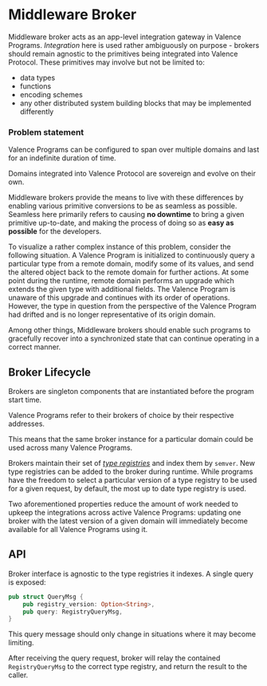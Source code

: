 # Middleware Broker

Middleware broker acts as an app-level integration gateway in Valence Programs.
*Integration* here is used rather ambiguously on purpose - brokers should remain
agnostic to the primitives being integrated into Valence Protocol. These primitives
may involve but not be limited to:

- data types
- functions
- encoding schemes
- any other distributed system building blocks that may be implemented differently

### Problem statement

Valence Programs can be configured to span over multiple domains and last for an
indefinite duration of time.

Domains integrated into Valence Protocol are sovereign and evolve on their own.

Middleware brokers provide the means to live with these differences by enabling
various primitive conversions to be as seamless as possible. Seamless here primarily
refers to causing **no downtime** to bring a given primitive up-to-date, and
making the process of doing so as **easy as possible** for the developers.

To visualize a rather complex instance of this problem, consider the following
situation. A Valence Program is initialized to continuously query a particular
type from a remote domain, modify some of its values, and send the altered object
back to the remote domain for further actions.
At some point during the runtime, remote domain performs an upgrade which extends
the given type with additional fields. The Valence Program is unaware of this
upgrade and continues with its order of operations. However, the type in question
from the perspective of the Valence Program had drifted and is no longer
representative of its origin domain.

Among other things, Middleware brokers should enable such programs to gracefully
recover into a synchronized state that can continue operating in a correct manner.

## Broker Lifecycle

Brokers are singleton components that are instantiated before the program start
time.

Valence Programs refer to their brokers of choice by their respective addresses.

This means that the same broker instance for a particular domain could be used
across many Valence Programs.

Brokers maintain their set of [*type registries*](./type_registry.md) and index
them by `semver`. New type registries can be added to the broker during runtime.
While programs have the freedom to select a particular version of a type registry
to be used for a given request, by default, the most up to date type registry is used.

Two aforementioned properties reduce the amount of work needed to upkeep the integrations
across active Valence Programs: updating one broker with the latest version of a
given domain will immediately become available for all Valence Programs using it.

## API

Broker interface is agnostic to the type registries it indexes. A single query is
exposed:

```rust
pub struct QueryMsg {
    pub registry_version: Option<String>,
    pub query: RegistryQueryMsg,
}
```

This query message should only change in situations where it may become limiting.

After receiving the query request, broker will relay the contained `RegistryQueryMsg`
to the correct type registry, and return the result to the caller.
